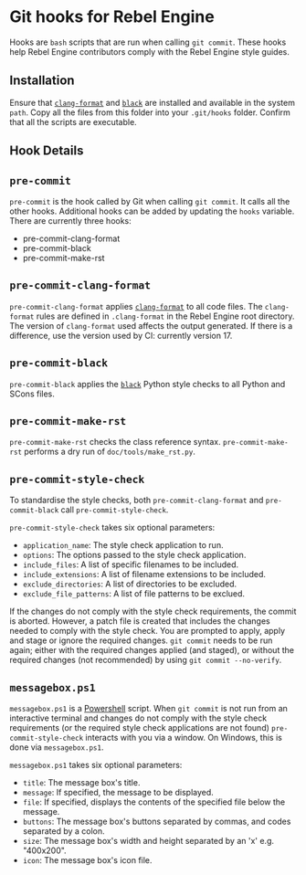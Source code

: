 # Git hooks for Rebel Engine

Hooks are `bash` scripts that are run when calling `git commit`.
These hooks help Rebel Engine contributors comply with the Rebel Engine style guides.

## Installation

Ensure that
[`clang-format`](https://clang.llvm.org/docs/ClangFormat.html)
and
[`black`](https://pypi.org/project/black/)
are installed and available in the system `path`.
Copy all the files from this folder into your `.git/hooks` folder.
Confirm that all the scripts are executable.

## Hook Details

## `pre-commit`

`pre-commit` is the hook called by Git when calling `git commit`.
It calls all the other hooks.
Additional hooks can be added by updating the `hooks` variable.
There are currently three hooks:
- pre-commit-clang-format
- pre-commit-black
- pre-commit-make-rst

## `pre-commit-clang-format`

`pre-commit-clang-format` applies
[`clang-format`](https://clang.llvm.org/docs/ClangFormat.html)
to all code files.
The `clang-format` rules are defined in `.clang-format` in the Rebel Engine root directory.
The version of `clang-format` used affects the output generated.
If there is a difference, use the version used by CI: currently version 17.

## `pre-commit-black`

`pre-commit-black` applies the
[`black`](https://pypi.org/project/black/)
Python style checks to all Python and SCons files.

## `pre-commit-make-rst`

`pre-commit-make-rst` checks the class reference syntax.
`pre-commit-make-rst` performs a dry run of `doc/tools/make_rst.py`.

## `pre-commit-style-check`

To standardise the style checks,
both `pre-commit-clang-format` and `pre-commit-black` call `pre-commit-style-check`.

`pre-commit-style-check` takes six optional parameters:
- `application_name`: The style check application to run.
- `options`: The options passed to the style check application.
- `include_files`: A list of specific filenames to be included.
- `include_extensions`: A list of filename extensions to be included.
- `exclude_directories`: A list of directories to be excluded.
- `exclude_file_patterns`: A list of file patterns to be exclued.

If the changes do not comply with the style check requirements, the commit is aborted.
However, a patch file is created that includes the changes needed to comply with the style check.
You are prompted to apply, apply and stage or ignore the required changes.
`git commit` needs to be run again; either with the required changes applied (and staged), or
without the required changes (not recommended) by using `git commit --no-verify`.

## `messagebox.ps1`
`messagebox.ps1` is a
[Powershell](https://learn.microsoft.com/en-gb/powershell/)
script.
When `git commit` is not run from an interactive terminal and
changes do not comply with the style check requirements
(or the required style check applications are not found)
`pre-commit-style-check` interacts with you via a window.
On Windows, this is done via `messagebox.ps1`.

`messagebox.ps1` takes six optional parameters:
- `title`: The message box's title.
- `message`: If specified, the message to be displayed.
- `file`: If specified, displays the contents of the specified file below the message.
- `buttons`: The message box's buttons separated by commas, and codes separated by a colon.
- `size`: The message box's width and height separated by an 'x' e.g. "400x200".
- `icon`: The message box's icon file.
